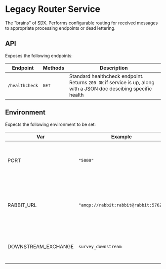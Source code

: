Legacy Router Service
======================

The "brains" of SDX. Performs configurable routing for received messages to
appropriate processing endpoints or dead lettering.

## API

Exposes the following endpoints:

| Endpoint          | Methods   | Description |
| ----------------- | --------- | ----------- |
| `/healthcheck`    | `GET`     | Standard healthcheck endpoint. Returns `200 OK` if service is up, along with a JSON doc descibing specific health |

## Environment

Expects the following environment to be set:

| Var                   | Example                              | Description                                              |
| --------------------- | ------------------------------------ | -------------------------------------------------------- |
| PORT                  | `"5000"`                             | String describing the port on which to start the service |
| RABBIT_URL            | `"amqp://rabbit:rabbit@rabbit:5762"` | Url on which to connect to a rabbitmq instance. Includes `amqp://` protocol |
| DOWNSTREAM_EXCHANGE | `survey_downstream`                      | Name of rabbit exchange to get work from |